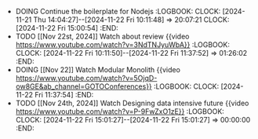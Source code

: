 - DOING Continue the boilerplate for Nodejs
  :LOGBOOK:
  CLOCK: [2024-11-21 Thu 14:04:27]--[2024-11-22 Fri 10:11:48] =>  20:07:21
  CLOCK: [2024-11-22 Fri 15:00:54]
  :END:
- TODO [[Nov 22st, 2024]] Watch about review {{video https://www.youtube.com/watch?v=3NdTNJyuWbA}}
  :LOGBOOK:
  CLOCK: [2024-11-22 Fri 10:11:50]--[2024-11-22 Fri 11:37:52] =>  01:26:02
  :END:
- DOING [[Nov 22]] Watch Modular Monolith {{video https://www.youtube.com/watch?v=5OjqD-ow8GE&ab_channel=GOTOConferences}}
  :LOGBOOK:
  CLOCK: [2024-11-22 Fri 11:37:54]
  :END:
- TODO [[Nov 24th, 2024]] Watch Designing data intensive future {{video https://www.youtube.com/watch?v=P-9FwZxO1zE}}
  :LOGBOOK:
  CLOCK: [2024-11-22 Fri 15:01:27]--[2024-11-22 Fri 15:01:27] =>  00:00:00
  :END: